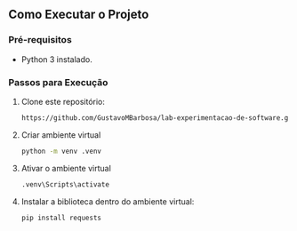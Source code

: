 ## Como Executar o Projeto
### Pré-requisitos
- Python 3 instalado.

### Passos para Execução
1. Clone este repositório:
   ```bash
   https://github.com/GustavoMBarbosa/lab-experimentacao-de-software.git
   ```
2. Criar ambiente virtual
   ```bash
   python -m venv .venv
   ```
3. Ativar o ambiente virtual
   ```bash
   .venv\Scripts\activate
   ```
4. Instalar a biblioteca dentro do ambiente virtual:
   ```bash
   pip install requests
   ```
